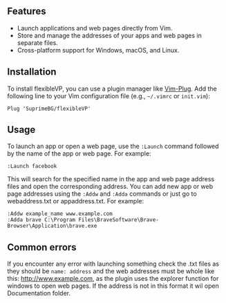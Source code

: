 ## Features

- Launch applications and web pages directly from Vim.
- Store and manage the addresses of your apps and web pages in separate files.
- Cross-platform support for Windows, macOS, and Linux.

## Installation

To install flexibleVP, you can use a plugin manager like [Vim-Plug](https://github.com/junegunn/vim-plug). Add the following line to your Vim configuration file (e.g., `~/.vimrc` or `init.vim`):

```vim
Plug 'SuprimeBG/flexibleVP'
```

## Usage

To launch an app or open a web page, use the `:Launch` command followed by the name of the app or web page. For example:

```vim
:Launch facebook
```

This will search for the specified name in the app and web page address files and open the corresponding address.
You can add new app or web page addresses using the `:Addw` and `:Adda` commands or just go to webaddress.txt or appaddress.txt. 
For example:
```vim
:Addw example_name www.example.com
:Adda brave C:\Program Files\BraveSoftware\Brave-Browser\Application\brave.exe
```
## Common errors

If you encounter any error with launching something check the .txt files as they should be ``` name: address ``` and the web addresses must be whole like this: http://www.example.com, as the plugin uses the explorer function for windows to open web pages. If the address is not in this format it wil open Documentation folder.
